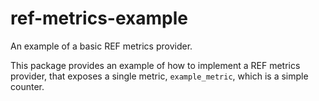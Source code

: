 # ref-metrics-example

An example of a basic REF metrics provider.

This package provides an example of how to implement a REF metrics provider,
that exposes a single metric, `example_metric`, which is a simple counter.
